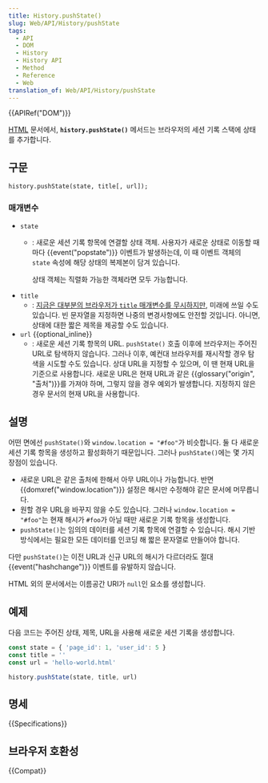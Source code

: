 ```yaml
---
title: History.pushState()
slug: Web/API/History/pushState
tags:
  - API
  - DOM
  - History
  - History API
  - Method
  - Reference
  - Web
translation_of: Web/API/History/pushState
---
```

{{APIRef("DOM")}}

[HTML](/ko/docs/Web/HTML) 문서에서, **`history.pushState()`** 메서드는 브라우저의 세션 기록 스택에 상태를 추가합니다.

## 구문

    history.pushState(state, title[, url]);

### 매개변수

- `state`
  - : 새로운 세션 기록 항목에 연결할 상태 객체. 사용자가 새로운 상태로 이동할 때마다 {{event("popstate")}} 이벤트가 발생하는데, 이 때 이벤트 객체의 `state` 속성에 해당 상태의 복제본이 담겨 있습니다.
  
    상태 객체는 직렬화 가능한 객체라면 모두 가능합니다.
- `title`
  - : [지금은 대부분의 브라우저가 `title` 매개변수를 무시하지만](https://github.com/whatwg/html/issues/2174), 미래에 쓰일 수도 있습니다. 빈 문자열을 지정하면 나중의 변경사항에도 안전할 것입니다. 아니면, 상태에 대한 짧은 제목을 제공할 수도 있습니다.
- `url` {{optional_inline}}
  - : 새로운 세션 기록 항목의 URL. `pushState()` 호출 이후에 브라우저는 주어진 URL로 탐색하지 않습니다. 그러나 이후, 예컨대 브라우저를 재시작할 경우 탐색을 시도할 수도 있습니다. 상대 URL을 지정할 수 있으며, 이 땐 현재 URL을 기준으로 사용합니다. 새로운 URL은 현재 URL과 같은 {{glossary("origin", "출처")}}를 가져야 하며, 그렇지 않을 경우 예외가 발생합니다. 지정하지 않은 경우 문서의 현재 URL을 사용합니다.

## 설명

어떤 면에선 `pushState()`와 `window.location = "#foo"`가 비슷합니다. 둘 다 새로운 세션 기록 항목을 생성하고 활성화하기 때문입니다. 그러나 `pushState()`에는 몇 가지 장점이 있습니다.

- 새로운 URL은 같은 출처에 한해서 아무 URL이나 가능합니다. 반면 {{domxref("window.location")}} 설정은 해시만 수정해야 같은 문서에 머무릅니다.
- 원할 경우 URL을 바꾸지 않을 수도 있습니다. 그러나 `window.location = "#foo"`는 현재 해시가 `#foo`가 아닐 때만 새로운 기록 항목을 생성합니다.
- `pushState()`는 임의의 데이터를 세션 기록 항목에 연결할 수 있습니다. 해시 기반 방식에서는 필요한 모든 데이터를 인코딩 해 짧은 문자열로 만들어야 합니다.

다만 `pushState()`는 이전 URL과 신규 URL의 해시가 다르더라도 절대 {{event("hashchange")}} 이벤트를 유발하지 않습니다.

HTML 외의 문서에서는 이름공간 URI가 `null`인 요소를 생성합니다.

## 예제

다음 코드는 주어진 상태, 제목, URL을 사용해 새로운 세션 기록을 생성합니다.

```js
const state = { 'page_id': 1, 'user_id': 5 }
const title = ''
const url = 'hello-world.html'

history.pushState(state, title, url)
```

## 명세

{{Specifications}}

## 브라우저 호환성

{{Compat}}
